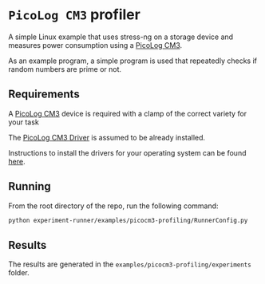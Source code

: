 
# `PicoLog CM3` profiler

A simple Linux example that uses stress-ng on a storage device and measures power consumption 
using a [PicoLog CM3](https://github.com/tdurieux/EnergiBridge).

As an example program, a simple program is used that repeatedly checks 
if random numbers are prime or not.

## Requirements

A [PicoLog CM3](https://github.com/tdurieux/EnergiBridge) device is required with a clamp of
the correct variety for your task

The [PicoLog CM3 Driver](https://github.com/tdurieux/EnergiBridge) is assumed to be already installed.

Instructions to install the drivers for your operating system can be found [here]().

## Running

From the root directory of the repo, run the following command:

```bash
python experiment-runner/examples/picocm3-profiling/RunnerConfig.py
```

## Results

The results are generated in the `examples/picocm3-profiling/experiments` folder.
